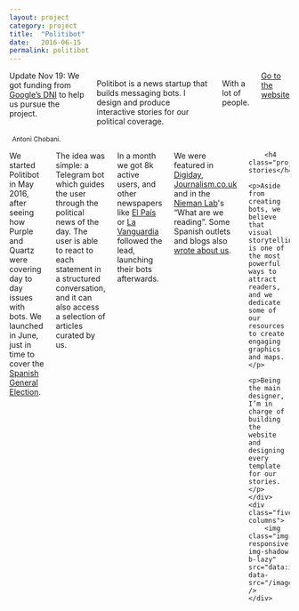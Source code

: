 ```yaml
---
layout: project
category: project
title:  "Politibot"
date:   2016-06-15
permalink: politibot
---
```

<div class="row">
    <div class="eight columns projectIntro mb1">
        <div class="highlight">Update Nov 19: We got funding from <a href="https://www.digitalnewsinitiative.com/fund/">Google’s DNI</a> to help us pursue the project.</div>
        <p>Politibot is a news startup that builds messaging bots. I design and produce interactive stories for our political coverage.</p>
        <p class="u-italic">With a lot of people.</p>
        <a class="button btn-primary" href="https://politibot.es">Go to the website</a>
    </div>
</div>

<img class="img-responsive img-shadow b-lazy m-t-2"  src="data:image/gif;base64,R0lGODlhAQABAAAAACH5BAEKAAEALAAAAAABAAEAAAICTAEAOw==" data-src="/images/projects/politibot_1.png" />
<small>Antoni Chobani.</small>

<div class="row m-b-4">
    <div class="seven columns">
        <p>We started Politibot in May 2016, after seeing how Purple and Quartz were covering day to day issues with bots. We launched in June, just in time to cover the <a href="/26j-election">Spanish General Election</a>.</p>
        <p>The idea was simple: a Telegram bot which guides the user through the political news of the day. The user is able to react to each statement in a structured conversation, and it can also access a selection of articles curated by us.</p>
        <p>In a month we got 8k active users, and other newspapers like <a href="https://facebook.com/elpaisbot/">El País</a> or <a href="http://www.lavanguardia.com/participacion/20160616/402545459621/bot-meritxell-elecciones-26j.html">La Vanguardia</a> followed the lead, launching their bots afterwards.</p>
        <p>We were featured in <a href="http://digiday.com/platforms/spains-election-coverage-gets-hand-telegram-bot/">Digiday</a>, <a href="https://www.journalism.co.uk/news/thousands-of-people-are-talking-to-politibot-about-the-upcoming-elections/s2/a649186/">Journalism.co.uk</a> and in the <a href="http://www.niemanlab.org/reading/meet-the-bot-who-reports-on-telegram-messenger-about-the-spanish-election/">Nieman Lab</a>'s “What are we reading”. Some Spanish outlets and blogs also <a href="https://politibot.es/acerca#prensa">wrote about us</a>.</p>

        <h4 class="projectHeadline">Interactive stories</h4>
        <p>Aside from creating bots, we believe that visual storytelling is one of the most powerful ways to attract readers, and we dedicate some of our resources to create engaging graphics and maps.</p>
        <p>Being the main designer, I’m in charge of building the website and designing every template for our stories.</p>
    </div>
    <div class="five columns">
        <img class="img-responsive img-shadow b-lazy"  src="data:image/gif;base64,R0lGODlhAQABAAAAACH5BAEKAAEALAAAAAABAAEAAAICTAEAOw==" data-src="/images/projects/politibot_2.png" />
    </div>
</div>

<div class="m-b-4">
<a href="https://politibot.es/interactivo"><img class="img-responsive m-t-2 img-shadow b-lazy"  src="data:image/gif;base64,R0lGODlhAQABAAAAACH5BAEKAAEALAAAAAABAAEAAAICTAEAOw==" data-src="/images/projects/politibot_4.png" /></a>
</div>

<a href="https://politibot.es/interactivo/anotamos-la-respuesta-de-trump-a-su-video-obsceno/"><img class="img-responsive m-t-2 img-shadow b-lazy"  src="data:image/gif;base64,R0lGODlhAQABAAAAACH5BAEKAAEALAAAAAABAAEAAAICTAEAOw==" data-src="/images/projects/politibot_5.png" /></a>
